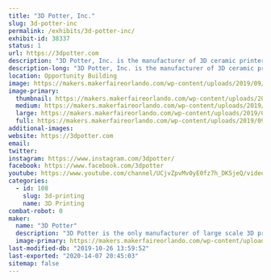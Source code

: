 ```yaml
---
title: "3D Potter, Inc."
slug: 3d-potter-inc
permalink: /exhibits/3d-potter-inc/
exhibit-id: 38337
status: 1
url: https://3dpotter.com
description: "3D Potter, Inc. is the manufacturer of 3D ceramic printers. "
description-long: "3D Potter, Inc. is the manufacturer of 3D ceramic printers. During the Makerfaire we will be printing with water-based clay."
location: Opportunity Building
image: https://makers.makerfaireorlando.com/wp-content/uploads/2019/09/cover-1024x619.jpg
image-primary:
  thumbnail: https://makers.makerfaireorlando.com/wp-content/uploads/2019/09/cover-150x150.jpg
  medium: https://makers.makerfaireorlando.com/wp-content/uploads/2019/09/cover-300x181.jpg
  large: https://makers.makerfaireorlando.com/wp-content/uploads/2019/09/cover-1024x619.jpg
  full: https://makers.makerfaireorlando.com/wp-content/uploads/2019/09/cover.jpg
additional-images:
website: https://3dpotter.com
email: 
twitter: 
instagram: https://www.instagram.com/3dpotter/
facebook: https://www.facebook.com/3dpotter
youtube: https://www.youtube.com/channel/UCjvZpvMv0yE0fz7h_DK5jeQ/videos
categories:
  - id: 108
    slug: 3d-printing
    name: 3D Printing
combat-robot: 0
maker:
  name: "3D Potter"
  description: "3D Potter is the only manufacturer of large scale 3D printers exclusive for clay/ceramics."
  image-primary: https://makers.makerfaireorlando.com/wp-content/uploads/2019/09/3DPotter_Logo_Color-1024x336.jpg
last-modified-db: "2019-10-26 13:59:52"
last-exported: "2020-14-07 20:45:03"
sitemap: false
---
```

